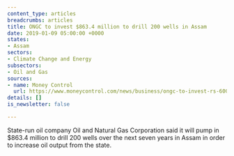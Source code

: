 ```yaml
---
content_type: articles
breadcrumbs: articles
title: ONGC to invest $863.4 million to drill 200 wells in Assam
date: 2019-01-09 05:00:00 +0000
states:
- Assam
sectors:
- Climate Change and Energy
subsectors:
- Oil and Gas
sources:
- name: Money Control
  url: https://www.moneycontrol.com/news/business/ongc-to-invest-rs-6000-crore-in-drilling-wells-in-assam-3359381.html
details: []
is_newsletter: false

---
```

State-run oil company Oil and Natural Gas Corporation said it will pump in $863.4 million to drill 200 wells over the next seven years in Assam in order to increase oil output from the state.
